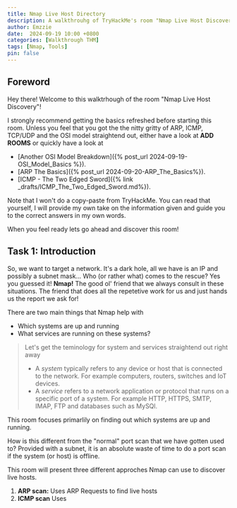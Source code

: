 ```yaml
---
title: Nmap Live Host Directory
description: A walkthrouhg of TryHackMe's room "Nmap Live Host Discovery".
author: Emzzie
date:  2024-09-19 10:00 +0800
categories: [Walkthrough THM]
tags: [Nmap, Tools]
pin: false
---
```


## Foreword
Hey there! 
Welcome to this walktrhough of the room "Nmap Live Host Discovery"! 

I strongly recommend getting the basics refreshed before starting this room. Unless you feel that you got the the nitty gritty of ARP, ICMP, TCP/UDP and the OSI model straightend out, either have a look at **ADD ROOMS** or quickly have a look at 
* [Another OSI Model Breakdown]({% post_url 2024-09-19-OSI_Model_Basics %}).
* [ARP The Basics]({% post_url 2024-09-20-ARP_The_Basics%}).
* [ICMP - The Two Edged Sword]({% link _drafts/ICMP_The_Two_Edged_Sword.md%}). 

Note that I won't do a copy-paste from TryHackMe. You can read that yourself, I will provide my own take on the information given and guide you to the correct answers in my own words. 

When you feel ready lets go ahead and discover this room!

## Task 1: Introduction
So, we want to target a network. It's a dark hole, all we have is an IP  and possibly a subnet mask... Who (or rather what) comes to the rescue? Yes you guessed it! __Nmap!__ The good ol' friend that we always consult in these situations. The friend that does all the repetetive work for us and just hands us the report we ask for! 

There are two main things that Nmap help with
* Which systems are up and running
* What services are running on these systems?

>Let's get the teminology for system and services straightend out right away
>* A _system_ typically refers to any device or host that is connected to the network. For example computers, routers, switches and IoT devices.
>* A _service_ refers to a network application or protocol that runs on a specific port of a system. For example HTTP, HTTPS, SMTP, IMAP, FTP and databases such as MySQl. 

This room focuses primarlily on finding out which systems are up and running. 

How is this different from the "normal" port scan that we have gotten used to? Provided with a subnet, it is an absolute waste of time to do a port scan if the system  (or host) is offline.

This room will present three different approches Nmap can use to discover live hosts.
1. __ARP scan:__ Uses ARP Requests to find live hosts
2. __ICMP scan__ Uses 





